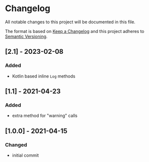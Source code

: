 # Changelog
All notable changes to this project will be documented in this file.

The format is based on [Keep a Changelog](http://keepachangelog.com/en/1.0.0/)
and this project adheres to [Semantic Versioning](http://semver.org/spec/v2.0.0.html).

## [2.1] - 2023-02-08
### Added
- Kotlin based inline `Log` methods
 
## [1.1] - 2021-04-23
### Added
- extra method for "warning" calls

## [1.0.0] - 2021-04-15
### Changed
- initial commit
